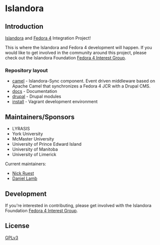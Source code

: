 # Islandora 

## Introduction

[Islandora](http://islandora.ca) and [Fedora 4](http://fedorarepository.org/) Integration Project! 

This is where the Islandora and Fedora 4 development will happen. If you would like to get involved in the community around this project, please check out the Islandora Foundation [Fedora 4 Interest Group](https://github.com/Islandora/Islandora-Fedora4-Interest-Group).

### Repository layout

* [camel](https://github.com/Islandora-Labs/islandora/tree/7.x-2.x/camel/sync) - Islandora-Sync component. Event driven middleware based on Apache Camel that synchronizes a Fedora 4 JCR with a Drupal CMS. 
* [docs](https://github.com/Islandora-Labs/islandora/tree/7.x-2.x/docs) - Documentation
* [drupal](https://github.com/Islandora-Labs/islandora/tree/7.x-2.x/drupal/islandora) - Drupal modules
* [install](https://github.com/Islandora-Labs/islandora/tree/7.x-2.x/install) - Vagrant development environment

## Maintainers/Sponsors

- LYRASIS
- York University
- McMaster University
- University of Prince Edward Island
- University of Manitoba
- University of Limerick

Current maintainers:

* [Nick Ruest](https://github.com/ruebot)
* [Daniel Lamb](https://github.com/daniel-dgi/)

## Development

If you're interested in contributing, please get involved with the Islandora Foundation [Fedora 4 Interest Group](https://github.com/Islandora/Islandora-Fedora4-Interest-Group).

## License

[GPLv3](http://www.gnu.org/licenses/gpl-3.0.txt)

